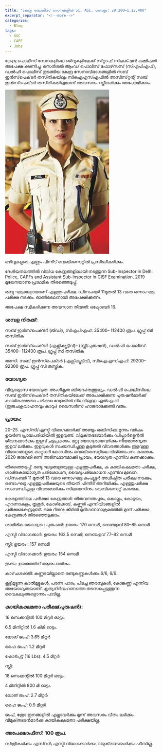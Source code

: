 ```yaml
---
title: "കേന്ദ്ര പൊലീസ് സേനകളിൽ SI, ASI, ശമ്പളം: 29,200–1,12,400"
excerpt_separator: "<!--more-->"
categories:
  - Blog
tags:
  - SSC
  - CAPF
  - Jobs
---
```


കേന്ദ്ര പൊലീസ് സേനകളിലെ ഒഴിവുകളിലേക്ക് സ്‌റ്റാഫ് സിലക്‌ഷൻ കമ്മിഷൻ അപേക്ഷ ക്ഷണിച്ചു. സെൻട്രൽ ആംഡ് പൊലീസ് ഫോഴ്‌സസ് (സിഎപിഎഫ്),  ഡൽഹി പൊലീസ് തുടങ്ങിയ കേന്ദ്ര സേനാവിഭാഗങ്ങളിൽ സബ് ഇൻസ്‌പെക്‌ടർ തസ്‌തികയിലും   സിഐഎസ്എഫിൽ അസിസ്‌റ്റന്റ് സബ് ഇൻസ്‌പെക്‌ടർ തസ്‌തികയിലുമാണ് അവസരം. സ്ത്രീകൾക്കും അപേക്ഷിക്കാം.

![SI of Police](/assets/images/Si.webp)

<!--more-->

ഒഴിവുകളുടെ എണ്ണം പിന്നീട് വെബ്സൈറ്റിൽ പ്രസിദ്ധീകരിക്കും. 

ദേശീയതലത്തിൽ വിവിധ കേന്ദ്രങ്ങളിലായി നടത്തുന്ന   Sub-Inspector in Delhi Police, CAPFs and Assistant Sub-Inspector In CISF Examination, 2019 മുഖേനയാണു പ്രാഥമിക തിരഞ്ഞെടുപ്പ്. 

രണ്ടു ഘട്ടങ്ങളായാണ് എഴുത്തുപരീക്ഷ. ഡിസംബർ 11മുതൽ 13 വരെ ഒന്നാംഘട്ട പരീക്ഷ നടക്കും. ഓൺലൈനായി അപേക്ഷിക്കണം. 

അപേക്ഷ സ്വീകരിക്കുന്ന അവസാന തീയതി: ഒക്ടോബർ 16. 

### ശമ്പള നിരക്ക്:

സബ് ഇൻസ്‌പെക്‌ടർ (ജി‍‍ഡി), സിഎപിഎഫ്: 35400– 112400 രൂപ. ഗ്രൂപ്പ് ബി തസ്‌തിക

സബ് ഇൻസ്‌പെക്‌ടർ (എക്സിക്യൂട്ടീവ്)– (സ്ത്രീ/പുരുഷൻ),  ഡൽഹി പൊലീസ്:  35400– 112400 രൂപ. ഗ്രൂപ്പ് സി തസ്‌തിക

അസി. സബ് ഇൻസ്‌പെക്‌ടർ (എക്സിക്യൂട്ടിവ്), സിഐഎസ്എഫ്: 29200–92300 രൂപ. ഗ്രൂപ്പ് സി തസ്തിക.

### യോഗ്യത

വിദ്യാഭ്യാസ യോഗ്യത: അംഗീകൃത ബിരുദം/തത്തുല്യം. ഡൽഹി പൊലീസിലെ സബ് ഇൻസ്‌പെക്‌ടർ തസ്‌തികയിലേക്ക് അപേക്ഷിക്കുന്ന പുരുഷൻമാർക്ക് കായികക്ഷമതാ പരീക്ഷാ വേളയിൽ നിലവിലുള്ള എൽഎംവി (ഇരുചക്രവാഹനവും കാറും) ലൈസൻസ് ഹാജരാക്കേണ്ടി വരും. 

### പ്രായം: 

20–25. എസ്‌സി/എസ്ടി വിഭാഗക്കാർക്ക് അഞ്ചും ഒബിസിക്കു മൂന്നും വർഷം ഉയർന്ന പ്രായപരിധിയിൽ ഇളവുണ്ട്. വിമുക്‌തഭടന്മാർക്കും ഡിപ്പാർട്മെന്റൽ ജീവനക്കാർക്കും ഇളവ്  ചട്ടപ്രകാരം. മറ്റു യോഗ്യരായവർക്കും നിയമാനുസൃത ഇളവ് ലഭിക്കും. ഇളവുകൾ സംബന്ധിച്ചുള്ള കൂടുതൽ വിവരങ്ങൾക്കും ഇളവുള്ള വിഭാഗങ്ങളുടെ കാറ്റഗറി കോഡിനും വെബ്‌സൈറ്റിലെ വിജ്‌ഞാപനം കാണുക. 2020 ജനുവരി ഒന്ന് അടിസ്ഥാനമാക്കി പ്രായം, യോഗ്യത എന്നിവ കണക്കാക്കും.

തിരഞ്ഞെടുപ്പ്: രണ്ടു ഘട്ടങ്ങളായുള്ള എഴുത്തുപരീക്ഷ, ക കായികക്ഷമതാ പരീക്ഷ, ശാരീരകയോഗ്യത പരിശോധന,  വൈദ്യപരിശോധന എന്നിവ മുഖേന. ഡിസംബർ 11 മുതൽ 13 വരെ ഒന്നാംഘട്ട കംപ്യൂട്ടർ അധിഷ്ഠിത പരീക്ഷ നടക്കും. രണ്ടാംഘട്ട എഴുത്തുപരീക്ഷയുടെ തീയതി പിന്നീട് അറിയിക്കും. എഴുത്തുപരീക്ഷ സംബന്ധിച്ചുള്ള വിവരങ്ങൾക്കും  സിലബസിനും വെബ്‌സൈറ്റ് കാണുക. 

കേരളത്തിലെ പരീക്ഷാ കേന്ദ്രങ്ങൾ: തിരുവനന്തപുരം,  കൊല്ലം, കോട്ടയം, എറണാകുളം, തൃശൂർ,  കോഴിക്കോട്, കണ്ണൂർ എന്നിവിടങ്ങളിൽ പരീക്ഷാകേന്ദ്രമുണ്ട്.  ഒരേ റീജനു കീഴിൽ മുൻഗണനാക്രമത്തിൽ മൂന്ന് പരീക്ഷാ കേന്ദ്രങ്ങൾ തിരഞ്ഞെടുക്കാം.

ശാരീരിക യോഗ്യത : പുരുഷൻ: ഉയരം:  170 സെമീ, നെഞ്ചളവ് 80–85 സെമീ

എസ്ടി വിഭാഗക്കാർ: ഉയരം:  162.5 സെമീ, നെഞ്ചളവ് 77–82 സെമീ

സ്ത്രീ:  ഉയരം : 157 സെമീ 

എസ്ടി വിഭാഗക്കാർ: ഉയരം:  154 സെമീ 

തൂക്കം: ഉയരത്തിന് ആനുപാതികം. 

കാഴ്‌ചശക്‌തി: കണ്ണടയില്ലാതെ രണ്ടുകണ്ണുകൾക്കും 6/6, 6/9.

കൂട്ടിമുട്ടുന്ന കാൽമുട്ടുകൾ, പരന്ന പാദം, പിടച്ച ഞരമ്പുകൾ, കോങ്കണ്ണ് എന്നിവ അയോഗ്യതയാണ്. കൃത്യനിർവഹണത്തെ തടസപ്പെടുത്തുന്ന വൈകല്യങ്ങളൊന്നും പാടില്ല.

### കായികക്ഷമതാ പരീക്ഷ(പുരുഷൻ): 

16 സെക്കന്റിൽ 100 മീറ്റർ ഓട്ടം.

6.5 മിനിറ്റിൽ 1.6 കിമീ ഓട്ടം.

ലോങ് ജംപ്: 3.65 മീറ്റർ 

ഹൈ ജംപ്:  1.2 മീറ്റർ 

ഷോട്പുട്ട് (16 Lbs): 4.5 മീറ്റർ

സ്ത്രീ:

18 സെക്കന്റിൽ 100 മീറ്റർ ഓട്ടം.

4 മിനിറ്റിൽ 800 മീ ഓട്ടം.

ലോങ് ജംപ്: 2.7 മീറ്റർ  

ഹൈ ജംപ്:  0.9 മീറ്റർ

ജംപ്, ത്രോ ഇനങ്ങളിൽ എല്ലാവർക്കും മൂന്ന് അവസരം വീതം ലഭിക്കും. വിമുക്‌തഭടൻമാർക്കു കായികക്ഷമതാ പരീക്ഷയില്ല.

### അപേക്ഷാഫീസ്: 100 രൂപ.

സ്‌ത്രീകൾക്കും എസ്‌സി\ എസ്ടി വിഭാഗക്കാർക്കും വിമുക്‌തഭടന്മാർക്കും ഫീസില്ല. 

